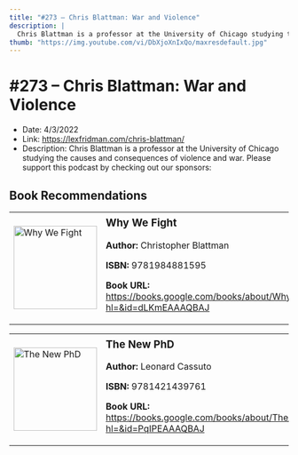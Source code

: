 ```yaml
---
title: "#273 – Chris Blattman: War and Violence"
description: |
  Chris Blattman is a professor at the University of Chicago studying the causes and consequences of violence and war. Please support this podcast by checking out our sponsors:"
thumb: "https://img.youtube.com/vi/DbXjoXnIxQo/maxresdefault.jpg"
---
```


# #273 – Chris Blattman: War and Violence

  - Date: 4/3/2022
  - Link: https://lexfridman.com/chris-blattman/
  - Description: Chris Blattman is a professor at the University of Chicago studying the causes and consequences of violence and war. Please support this podcast by checking out our sponsors:

## Book Recommendations

<table style="border: none;"><tr style="border: none;"><td style="border: none;"><img src="https://books.google.com/books/content?id=dLKmEAAAQBAJ&printsec=frontcover&img=1&zoom=1&edge=curl&source=gbs_api" alt="Why We Fight" width="150" style="vertical-align: top;"></td><td style="border: none; vertical-align: top;"><h3 style='margin-top: 5'>Why We Fight</h3><p><strong>Author:</strong> Christopher Blattman</p><p><strong>ISBN:</strong> 9781984881595</p><p><strong>Book URL:</strong> <a href="https://books.google.com/books/about/Why_We_Fight.html?hl=&id=dLKmEAAAQBAJ">https://books.google.com/books/about/Why_We_Fight.html?hl=&id=dLKmEAAAQBAJ</a></p></td></tr></table>
<table style="border: none;"><tr style="border: none;"><td style="border: none;"><img src="https://books.google.com/books/content?id=PqIPEAAAQBAJ&printsec=frontcover&img=1&zoom=1&edge=curl&source=gbs_api" alt="The New PhD" width="150" style="vertical-align: top;"></td><td style="border: none; vertical-align: top;"><h3 style='margin-top: 5'>The New PhD</h3><p><strong>Author:</strong> Leonard Cassuto</p><p><strong>ISBN:</strong> 9781421439761</p><p><strong>Book URL:</strong> <a href="https://books.google.com/books/about/The_New_PhD.html?hl=&id=PqIPEAAAQBAJ">https://books.google.com/books/about/The_New_PhD.html?hl=&id=PqIPEAAAQBAJ</a></p></td></tr></table>
